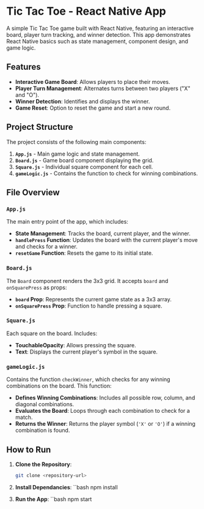 # Tic Tac Toe - React Native App

A simple Tic Tac Toe game built with React Native, featuring an interactive board, player turn tracking, and winner detection. This app demonstrates React Native basics such as state management, component design, and game logic.

## Features

- **Interactive Game Board**: Allows players to place their moves.
- **Player Turn Management**: Alternates turns between two players ("X" and "O").
- **Winner Detection**: Identifies and displays the winner.
- **Game Reset**: Option to reset the game and start a new round.

## Project Structure

The project consists of the following main components:

1. **`App.js`** - Main game logic and state management.
2. **`Board.js`** - Game board component displaying the grid.
3. **`Square.js`** - Individual square component for each cell.
4. **`gameLogic.js`** - Contains the function to check for winning combinations.

## File Overview

### `App.js`

The main entry point of the app, which includes:

- **State Management**: Tracks the board, current player, and the winner.
- **`handlePress` Function**: Updates the board with the current player's move and checks for a winner.
- **`resetGame` Function**: Resets the game to its initial state.

### `Board.js`

The `Board` component renders the 3x3 grid. It accepts `board` and `onSquarePress` as props:

- **`board` Prop**: Represents the current game state as a 3x3 array.
- **`onSquarePress` Prop**: Function to handle pressing a square.

### `Square.js`

Each square on the board. Includes:

- **TouchableOpacity**: Allows pressing the square.
- **Text**: Displays the current player's symbol in the square.

### `gameLogic.js`

Contains the function `checkWinner`, which checks for any winning combinations on the board. This function:

- **Defines Winning Combinations**: Includes all possible row, column, and diagonal combinations.
- **Evaluates the Board**: Loops through each combination to check for a match.
- **Returns the Winner**: Returns the player symbol (`'X'` or `'O'`) if a winning combination is found.

## How to Run

1. **Clone the Repository**:
   ```bash
   git clone <repository-url>

2. **Install Dependancies**:
    ``bash
    npm install

3. **Run the App**:
    ``bash
    npm start
